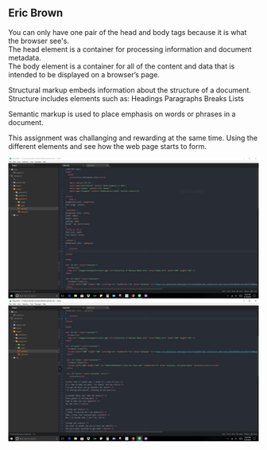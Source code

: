 <h2>Eric Brown</h2>

<p>You can only have one pair of the head and body tags because it is what the browser see's.</br >
The head element is a container for processing information and document metadata.</br >
The body element is a container for all of the content and data that is intended to be displayed on a browser’s page.</p>


Structural markup embeds information about the structure of a document. Structure includes elements such as:
    Headings
    Paragraphs
    Breaks
    Lists

Semantic markup is used to place emphasis on words or phrases in a document.

This assignment was challanging and rewarding at the same time. Using the different elements and see
how the web page starts to form.

![Assignment 3 Screenshot](./images/screenshot1.JPG)
![Assignment 3 Screenshot](./images/screenshot2.JPG)
